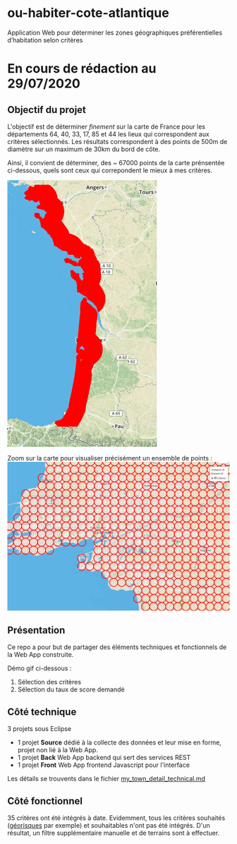 # ou-habiter-cote-atlantique
Application Web pour déterminer les zones géographiques préférentielles d’habitation selon critères

# En cours de rédaction au 29/07/2020

## Objectif du projet
L'objectif est de déterminer *finement* sur la carte de France pour les départements 64, 40, 33, 17, 85 et 44 les lieux qui correspondent aux critères sélectionnés.
Les résultats correspondent à des points de 500m de diamètre sur un maximum de 30km du bord de côte.

Ainsi, il convient de déterminer, des ~ 67000 points de la carte prénsentée ci-dessous, quels sont ceux qui correpondent le mieux à mes critères.

![image of the map all points](/screenshots/screenshot_map_all_points.png "Map avec tous les points de la carte")

Zoom sur la carte pour visualiser précisément un ensemble de points :
![image of the map all points](/screenshots/screenshot_map_all_points_detail_example.png "Zoom sur la map des points de résultat")

## Présentation 
Ce repo a pour but de partager des éléments techniques et fonctionnels de la Web App construite.

Démo gif ci-dessous :
  1. Sélection des critères
  2. Sélection du taux de score demandé

## Côté technique
3 projets sous Eclipse
  - 1 projet **Source** dédié à la collecte des données et leur mise en forme, projet non lié à la Web App.
  - 1 projet **Back** Web App backend qui sert des services REST
  - 1 projet **Front** Web App frontend Javascript pour l'interface
  
Les détails se trouvents dans le fichier [my_town_detail_technical.md](/my_town_detail_technical.md "détails techniques sur le projet")
  

## Côté fonctionnel
35 critères ont été intégrés à date. 
Evidemment, tous les critères souhaités ([géorisques](https://www.georisques.gouv.fr/) par exemple) et souhaitables n'ont pas été intégrés.
D'un résultat, un filtre supplémentaire manuelle et de terrains sont à effectuer.



